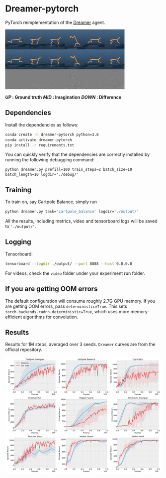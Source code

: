 # Dreamer-pytorch
PyTorch reimplementation of the [Dreamer](https://arxiv.org/abs/1912.01603) agent. 

![animation1](figures/dreamer_1.gif) 

**_UP_ : Ground truth**
**_MID_ : Imagination**
**_DOWN_ : Difference**
## Dependencies

Install the dependencies as follows:

```sh
conda create -n dreamer-pytorch python=3.8
conda activate dreamer-pytorch
pip install -r requirements.txt
```

You can quickly verify that the dependencies are correctly installed by running the following debugging command:

```
python dreamer.py prefill=100 train_steps=2 batch_size=10 batch_length=10 logdir='./debug/'
```

## Training

To train on, say Cartpole Balance, simply run

```sh
python dreamer.py task='cartpole_balance' logdir='./output/' 
```

All the results, including metrics, video and tensorboard logs will be saved to `'./output/'`. 

## Logging

Tensorboard:

```sh
tensorboard --logdir ./output/ --port 8888 --host 0.0.0.0
```

For videos, check the `video` folder under your experiment run folder.

## If you are getting OOM errors

The default configuration will consume roughly 2.7G GPU memory. If you are getting OOM errors, pass `deterministic=True`. This sets `torch.backends.cudnn.deterministic=True`, which
uses more memory-efficient algorithms for convolution.

## Results

Results for 1M steps, averaged over 3 seeds. `Dreamer` curves are from the official repository.

![results](figures/compare.png)

